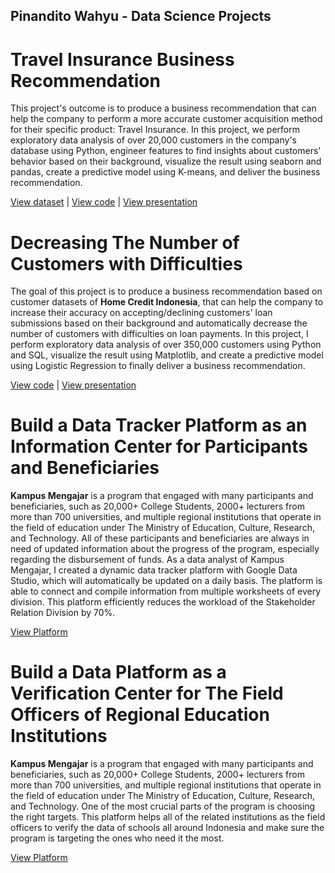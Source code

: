 ## Pinandito Wahyu - Data Science Projects

# Travel Insurance Business Recommendation
This project's outcome is to produce a business recommendation that can help the company to perform a more accurate customer acquisition method for their specific product: Travel Insurance. In this project, we perform exploratory data analysis of over 20,000 customers in the company's database using Python, engineer features to find insights about customers' behavior based on their background, visualize the result using seaborn and pandas, create a predictive model using K-means, and deliver the business recommendation.

[View dataset](https://www.kaggle.com/tejashvi14/travel-insurance-prediction-data) | [View code](https://github.com/pinanditow/Projects/blob/main/Source%20Code%20-%20Travel%20Insurance%20Business%20Recommendation.ipynb) | [View presentation](https://github.com/pinanditow/Projects/blob/main/Travel%20Insurance%20Business%20Recommendation.pdf)

# Decreasing The Number of Customers with Difficulties
The goal of this project is to produce a business recommendation based on customer datasets of **Home Credit Indonesia**, that can help the company to increase their accuracy on accepting/declining customers' loan submissions based on their background and automatically decrease the number of customers with difficulties on loan payments. In this project, I perform exploratory data analysis of over 350,000 customers using Python and SQL, visualize the result using Matplotlib, and create a predictive model using Logistic Regression to finally deliver a business recommendation.

[View code](https://github.com/pinanditow/Projects/blob/main/HCI%20Project.ipynb) | [View presentation](https://github.com/pinanditow/Projects/blob/main/Decreasing%20The%20Number%20of%20Customers%20with%20Difficulties.pdf)

# Build a Data Tracker Platform as an Information Center for Participants and Beneficiaries
**Kampus Mengajar** is a program that engaged with many participants and beneficiaries, such as 20,000+ College Students, 2000+ lecturers from more than 700 universities, and multiple regional institutions that operate in the field of education under The Ministry of Education, Culture, Research, and Technology. All of these participants and beneficiaries are always in need of updated information about the progress of the program, especially regarding the disbursement of funds. As a data analyst of Kampus Mengajar, I created a dynamic data tracker platform with Google Data Studio, which will automatically be updated on a daily basis. The platform is able to connect and compile information from multiple worksheets of every division. This platform efficiently reduces the workload of the Stakeholder Relation Division by 70%.

[View Platform](https://lookerstudio.google.com/u/0/reporting/65a8ed94-8d32-4737-805c-66162ffe5cfe/page/p_qkgndgqwad)

# Build a Data Platform as a Verification Center for The Field Officers of Regional Education Institutions
**Kampus Mengajar** is a program that engaged with many participants and beneficiaries, such as 20,000+ College Students, 2000+ lecturers from more than 700 universities, and multiple regional institutions that operate in the field of education under The Ministry of Education, Culture, Research, and Technology. One of the most crucial parts of the program is choosing the right targets. This platform helps all of the related institutions as the field officers to verify the data of schools all around Indonesia and make sure the program is targeting the ones who need it the most.

[View Platform](https://sites.google.com/view/verifdisdik-km6)



